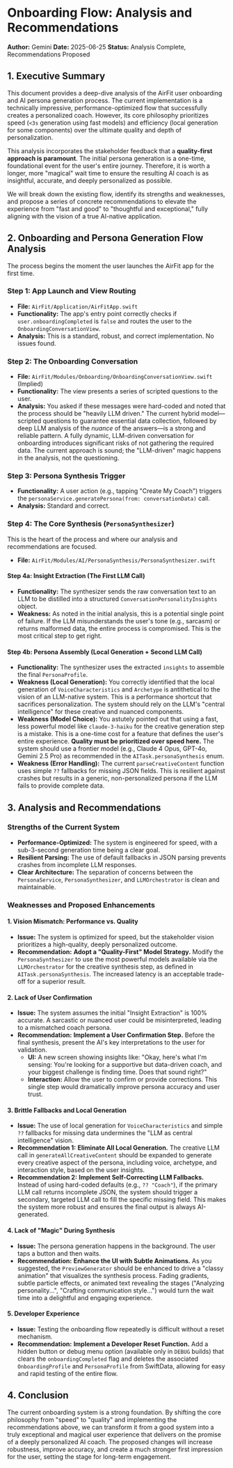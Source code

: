 # Onboarding Flow: Analysis and Recommendations

**Author:** Gemini
**Date:** 2025-06-25
**Status:** Analysis Complete, Recommendations Proposed

## 1. Executive Summary

This document provides a deep-dive analysis of the AirFit user onboarding and AI persona generation process. The current implementation is a technically impressive, performance-optimized flow that successfully creates a personalized coach. However, its core philosophy prioritizes speed (`<3s` generation using fast models) and efficiency (local generation for some components) over the ultimate quality and depth of personalization.

This analysis incorporates the stakeholder feedback that a **quality-first approach is paramount**. The initial persona generation is a one-time, foundational event for the user's entire journey. Therefore, it is worth a longer, more "magical" wait time to ensure the resulting AI coach is as insightful, accurate, and deeply personalized as possible.

We will break down the existing flow, identify its strengths and weaknesses, and propose a series of concrete recommendations to elevate the experience from "fast and good" to "thoughtful and exceptional," fully aligning with the vision of a true AI-native application.

## 2. Onboarding and Persona Generation Flow Analysis

The process begins the moment the user launches the AirFit app for the first time.

### Step 1: App Launch and View Routing

-   **File:** `AirFit/Application/AirFitApp.swift`
-   **Functionality:** The app's entry point correctly checks if `user.onboardingCompleted` is `false` and routes the user to the `OnboardingConversationView`.
-   **Analysis:** This is a standard, robust, and correct implementation. No issues found.

### Step 2: The Onboarding Conversation

-   **File:** `AirFit/Modules/Onboarding/OnboardingConversationView.swift` (Implied)
-   **Functionality:** The view presents a series of scripted questions to the user.
-   **Analysis:** You asked if these messages were hard-coded and noted that the process should be "heavily LLM driven." The current hybrid model—scripted questions to guarantee essential data collection, followed by deep LLM analysis of the *nuance* of the answers—is a strong and reliable pattern. A fully dynamic, LLM-driven conversation for onboarding introduces significant risks of not gathering the required data. The current approach is sound; the "LLM-driven" magic happens in the analysis, not the questioning.

### Step 3: Persona Synthesis Trigger

-   **Functionality:** A user action (e.g., tapping "Create My Coach") triggers the `personaService.generatePersona(from: conversationData)` call.
-   **Analysis:** Standard and correct.

### Step 4: The Core Synthesis (`PersonaSynthesizer`)

This is the heart of the process and where our analysis and recommendations are focused.

-   **File:** `AirFit/Modules/AI/PersonaSynthesis/PersonaSynthesizer.swift`

#### Step 4a: Insight Extraction (The First LLM Call)

-   **Functionality:** The synthesizer sends the raw conversation text to an LLM to be distilled into a structured `ConversationPersonalityInsights` object.
-   **Weakness:** As noted in the initial analysis, this is a potential single point of failure. If the LLM misunderstands the user's tone (e.g., sarcasm) or returns malformed data, the entire process is compromised. This is the most critical step to get right.

#### Step 4b: Persona Assembly (Local Generation + Second LLM Call)

-   **Functionality:** The synthesizer uses the extracted `insights` to assemble the final `PersonaProfile`.
-   **Weakness (Local Generation):** You correctly identified that the local generation of `VoiceCharacteristics` and `Archetype` is antithetical to the vision of an LLM-native system. This is a performance shortcut that sacrifices personalization. The system should rely on the LLM's "central intelligence" for these creative and nuanced components.
-   **Weakness (Model Choice):** You astutely pointed out that using a fast, less powerful model like `claude-3-haiku` for the creative generation step is a mistake. This is a one-time cost for a feature that defines the user's entire experience. **Quality must be prioritized over speed here.** The system should use a frontier model (e.g., Claude 4 Opus, GPT-4o, Gemini 2.5 Pro) as recommended in the `AITask.personaSynthesis` enum.
-   **Weakness (Error Handling):** The current `parseCreativeContent` function uses simple `??` fallbacks for missing JSON fields. This is resilient against crashes but results in a generic, non-personalized persona if the LLM fails to provide complete data.

## 3. Analysis and Recommendations

### Strengths of the Current System

-   **Performance-Optimized:** The system is engineered for speed, with a sub-3-second generation time being a clear goal.
-   **Resilient Parsing:** The use of default fallbacks in JSON parsing prevents crashes from incomplete LLM responses.
-   **Clear Architecture:** The separation of concerns between the `PersonaService`, `PersonaSynthesizer`, and `LLMOrchestrator` is clean and maintainable.

### Weaknesses and Proposed Enhancements

#### 1. Vision Mismatch: Performance vs. Quality
-   **Issue:** The system is optimized for speed, but the stakeholder vision prioritizes a high-quality, deeply personalized outcome.
-   **Recommendation:** **Adopt a "Quality-First" Model Strategy.** Modify the `PersonaSynthesizer` to use the most powerful models available via the `LLMOrchestrator` for the creative synthesis step, as defined in `AITask.personaSynthesis`. The increased latency is an acceptable trade-off for a superior result.

#### 2. Lack of User Confirmation
-   **Issue:** The system assumes the initial "Insight Extraction" is 100% accurate. A sarcastic or nuanced user could be misinterpreted, leading to a mismatched coach persona.
-   **Recommendation:** **Implement a User Confirmation Step.** Before the final synthesis, present the AI's key interpretations to the user for validation.
    -   **UI:** A new screen showing insights like: "Okay, here's what I'm sensing: You're looking for a supportive but data-driven coach, and your biggest challenge is finding time. Does that sound right?"
    -   **Interaction:** Allow the user to confirm or provide corrections. This single step would dramatically improve persona accuracy and user trust.

#### 3. Brittle Fallbacks and Local Generation
-   **Issue:** The use of local generation for `VoiceCharacteristics` and simple `??` fallbacks for missing data undermines the "LLM as central intelligence" vision.
-   **Recommendation 1:** **Eliminate All Local Generation.** The creative LLM call in `generateAllCreativeContent` should be expanded to generate every creative aspect of the persona, including voice, archetype, and interaction style, based on the user insights.
-   **Recommendation 2:** **Implement Self-Correcting LLM Fallbacks.** Instead of using hard-coded defaults (e.g., `?? "Coach"`), if the primary LLM call returns incomplete JSON, the system should trigger a secondary, targeted LLM call to fill the specific missing field. This makes the system more robust and ensures the final output is always AI-generated.

#### 4. Lack of "Magic" During Synthesis
-   **Issue:** The persona generation happens in the background. The user taps a button and then waits.
-   **Recommendation:** **Enhance the UI with Subtle Animations.** As you suggested, the `PreviewGenerator` should be enhanced to drive a "classy animation" that visualizes the synthesis process. Fading gradients, subtle particle effects, or animated text revealing the stages ("Analyzing personality...", "Crafting communication style...") would turn the wait time into a delightful and engaging experience.

#### 5. Developer Experience
-   **Issue:** Testing the onboarding flow repeatedly is difficult without a reset mechanism.
-   **Recommendation:** **Implement a Developer Reset Function.** Add a hidden button or debug menu option (available only in `DEBUG` builds) that clears the `onboardingCompleted` flag and deletes the associated `OnboardingProfile` and `PersonaProfile` from SwiftData, allowing for easy and rapid testing of the entire flow.

## 4. Conclusion

The current onboarding system is a strong foundation. By shifting the core philosophy from "speed" to "quality" and implementing the recommendations above, we can transform it from a good system into a truly exceptional and magical user experience that delivers on the promise of a deeply personalized AI coach. The proposed changes will increase robustness, improve accuracy, and create a much stronger first impression for the user, setting the stage for long-term engagement.
